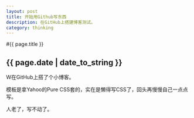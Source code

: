 ```yaml
---
layout: post
title: 开始用Github写东西
description: 在GitHub上搭建博客测试。
category: thinking
---
```


#{{ page.title }}
## {{ page.date | date_to_string }}

W在GitHub上搭了个小博客。

模板是拿Yahoo的Pure CSS套的，实在是懒得写CSS了，回头再慢慢自己一点点写。

人老了，写不动了。